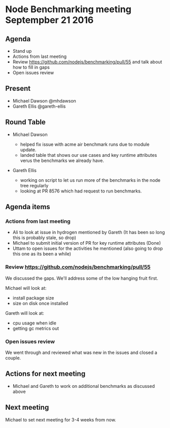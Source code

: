 # Node Benchmarking meeting Septempber 21 2016

## Agenda

* Stand up
* Actions from last meeting
* Review https://github.com/nodejs/benchmarking/pull/55 and talk about how to fill in gaps
* Open issues review

## Present

* Michael Dawson @mhdawson
* Gareth Ellis @gareth-ellis

## Round Table

* Michael Dawson
  * helped fix issue with acme air benchmark runs due to module update.
  * landed table that shows our use cases and key runtime attributes
    verus the benchmarks we already have.


* Gareth Ellis
  * working on script to let us run more of the benchmarks in
    the node tree regularly
  * looking at PR 8576 which had request to run benchmarks.

## Agenda items

### Actions from last meeting

* Ali to look at issue in hydrogen mentioned by Gareth
  (It has been so long this is probably stale, so drop)
* Michael to submit initial version of PR for key runtime attributes (Done)
* Uttam to open issues for the activities he mentioned
  (also going to drop this one as its been a while)

### Review https://github.com/nodejs/benchmarking/pull/55
We discussed the gaps.  We'll address some of the low hanging fruit first.

Michael will look at:
  * install package size
  * size on disk once installed

Gareth will look at:
  * cpu usage when idle
  * getting gc metrics out

### Open issues review
We went through and reviewed what was new in the issues and closed a couple.

## Actions for next meeting

*  Michael and Gareth to work on additional benchmarks as discussed above

 ## Next meeting

Michael to set next meeting for 3-4 weeks from now.
